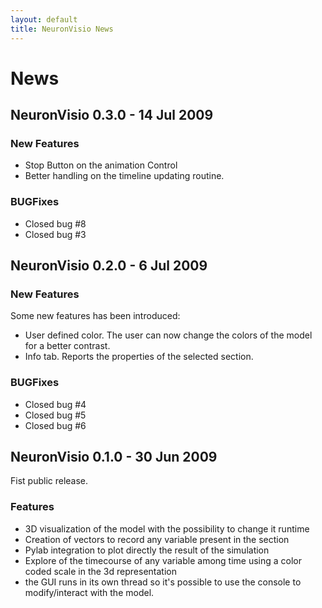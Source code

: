 ```yaml
---
layout: default
title: NeuronVisio News
---
```


# News

## NeuronVisio 0.3.0 - 14 Jul 2009

### New Features

- Stop Button on the animation Control
- Better handling on the timeline updating routine.

### BUGFixes

- Closed bug #8
- Closed bug #3


## NeuronVisio 0.2.0 - 6 Jul 2009

### New Features

Some new features has been introduced:

- User defined color. The user can now change the colors of the model for a better contrast.
- Info tab. Reports the properties of the selected section.

### BUGFixes

- Closed bug #4
- Closed bug #5
- Closed bug #6



## NeuronVisio 0.1.0 - 30 Jun 2009

Fist public release.
 
### Features

- 3D visualization of the model with the possibility to change it runtime
- Creation of vectors to record any variable present in the section
- Pylab integration to plot directly the result of the simulation
- Explore of the timecourse of any variable among time using a color coded scale in the 3d representation
- the GUI runs in its own thread so it's possible to use the console to modify/interact with the model.


